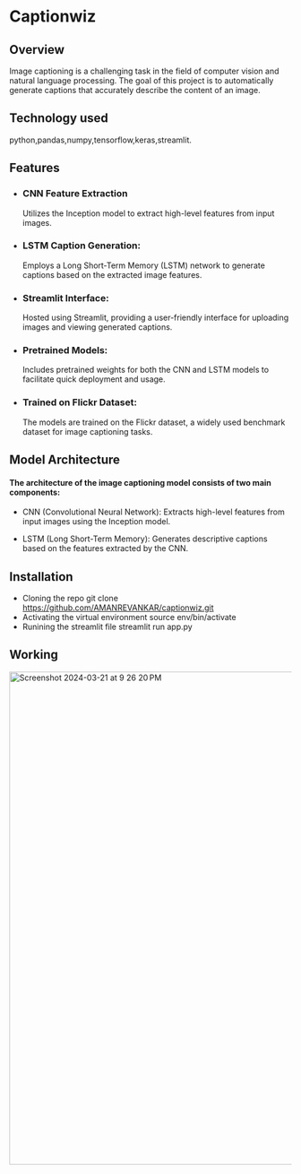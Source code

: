 # Captionwiz

## Overview 
Image captioning is a challenging task in the field of computer vision and natural language processing. The goal of this project is to automatically generate captions that accurately describe the content of an image.

## Technology used
python,pandas,numpy,tensorflow,keras,streamlit.

## Features
- ###  CNN Feature Extraction
   Utilizes the Inception model to extract high-level features from input images.
- ### LSTM Caption Generation:
    Employs a Long Short-Term Memory (LSTM) network to generate captions based on the extracted image features.
- ###  Streamlit Interface:
    Hosted using Streamlit, providing a user-friendly interface for uploading images and viewing generated captions.
- ### Pretrained Models:
   Includes pretrained weights for both the CNN and LSTM models to facilitate quick deployment and usage.
- ### Trained on Flickr Dataset:
   The models are trained on the Flickr dataset, a widely used benchmark dataset for image captioning tasks.

## Model Architecture

#### The architecture of the image captioning model consists of two main components:

- CNN (Convolutional Neural Network): Extracts high-level features from input images using the Inception model.

- LSTM (Long Short-Term Memory): Generates descriptive captions based on the features extracted by the CNN.

## Installation
- Cloning the repo
  git clone https://github.com/AMANREVANKAR/captionwiz.git
- Activating the virtual environment
   source env/bin/activate
- Runining the streamlit file
    streamlit run app.py

## Working
<img width="880" alt="Screenshot 2024-03-21 at 9 26 20 PM" src="https://github.com/AMANREVANKAR/captionwiz/assets/122635887/83e2b474-71a0-4f6d-bedb-710f6a6a517a">
